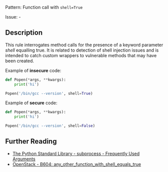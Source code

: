 Pattern: Function call with `shell=True`

Issue: -

## Description

This rule interrogates method calls for the presence of a keyword parameter _shell_ equalling true. It
is related to detection of shell injection issues and is intended to catch custom wrappers to vulnerable methods that may have been created.


Example of **insecure** code:

```python
def Popen(*args, **kwargs):
    print('hi')

Popen('/bin/gcc --version', shell=True)
```

Example of **secure** code:

```python
def Popen(*args, **kwargs):
    print('hi')

Popen('/bin/gcc --version', shell=False)
```

## Further Reading

* [The Python Standard Library - subprocess - Frequently Used Arguments](https://docs.python.org/2/library/subprocess.html#frequently-used-arguments)
* [OpenStack - B604: any_other_function_with_shell_equals_true](https://docs.openstack.org/developer/bandit/plugins/any_other_function_with_shell_equals_true.html)
